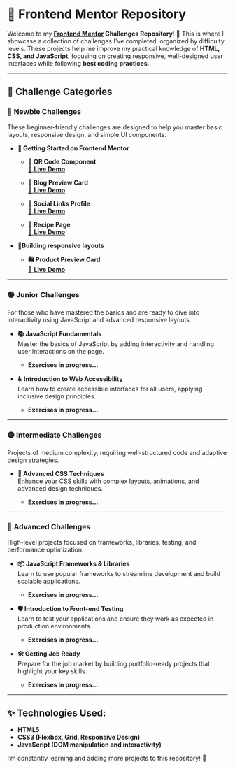 # **📂 Frontend Mentor Repository**  

Welcome to my **[Frontend Mentor](https://www.frontendmentor.io/) Challenges Repository**! 🚀 This is where I showcase a collection of challenges I've completed, organized by difficulty levels. These projects help me improve my practical knowledge of **HTML, CSS, and JavaScript**, focusing on creating responsive, well-designed user interfaces while following **best coding practices**.

---

## 🌟 **Challenge Categories**
### 🔰 **Newbie Challenges**  
These beginner-friendly challenges are designed to help you master basic layouts, responsive design, and simple UI components.

- **📗 Getting Started on Frontend Mentor**
  - **📲 QR Code Component**  
    [🔗 **Live Demo**](https://gustavommcv.github.io/Frontend-Mentor/Qr%20code%20component/qr-code-component-main/)

  - **📰 Blog Preview Card**  
    [🔗 **Live Demo**](https://gustavommcv.github.io/Frontend-Mentor/Blog%20preview%20card/blog-preview-card-main/)

  - **🔗 Social Links Profile**  
    [🔗 **Live Demo**](https://gustavommcv.github.io/Frontend-Mentor/Social%20Links%20Profile/social-links-profile-main/)

  - **🍕 Recipe Page**  
    [🔗 **Live Demo**](https://gustavommcv.github.io/Frontend-Mentor/Recipe%20Page/recipe-page-main/)

- **📱Building responsive layouts**
   - **🛍️ Product Preview Card**  
    [🔗 **Live Demo**](https://gustavommcv.github.io/Frontend-Mentor/Product%20preview%20card/product-preview-card-component-main/)

---

### 🟢 **Junior Challenges**  
For those who have mastered the basics and are ready to dive into interactivity using JavaScript and advanced responsive layouts.

- **📚 JavaScript Fundamentals**  
  Master the basics of JavaScript by adding interactivity and handling user interactions on the page.

  - **Exercises in progress...**

- **♿ Introduction to Web Accessibility**  
  Learn how to create accessible interfaces for all users, applying inclusive design principles.

  - **Exercises in progress...**

---

### 🟡 **Intermediate Challenges**  
Projects of medium complexity, requiring well-structured code and adaptive design strategies.

- **🎨 Advanced CSS Techniques**  
  Enhance your CSS skills with complex layouts, animations, and advanced design techniques.

  - **Exercises in progress...**

---

### 🔴 **Advanced Challenges**  
High-level projects focused on frameworks, libraries, testing, and performance optimization.

- **📦 JavaScript Frameworks & Libraries**  
  Learn to use popular frameworks to streamline development and build scalable applications.

  - **Exercises in progress...**

- **🛡️ Introduction to Front-end Testing**  
  Learn to test your applications and ensure they work as expected in production environments.

  - **Exercises in progress...**

- **🛠️ Getting Job Ready**  
  Prepare for the job market by building portfolio-ready projects that highlight your key skills.

  - **Exercises in progress...**

---

## ✨ **Technologies Used:**  
- **HTML5**  
- **CSS3 (Flexbox, Grid, Responsive Design)**  
- **JavaScript (DOM manipulation and interactivity)**  

I’m constantly learning and adding more projects to this repository! 🎉
